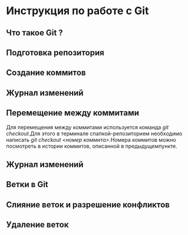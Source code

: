 # Инструкция по работе с Git

## Что такое Git ?

## Подготовка репозитория

## Создание коммитов

## Журнал изменений

## Перемещение между коммитами
Для перемещения между коммитами используется команда *git checkout*.Для этого в терминале спапкой-репозиторием необходимо написать *git checkout <номер коммита>*.Номера коммитов можно посмотреть в истории коммитов, описанной в предыдущемпункте.
## Журнал изменений

## Ветки в Git

## Слияние веток и разрешение конфликтов

## Удаление веток
